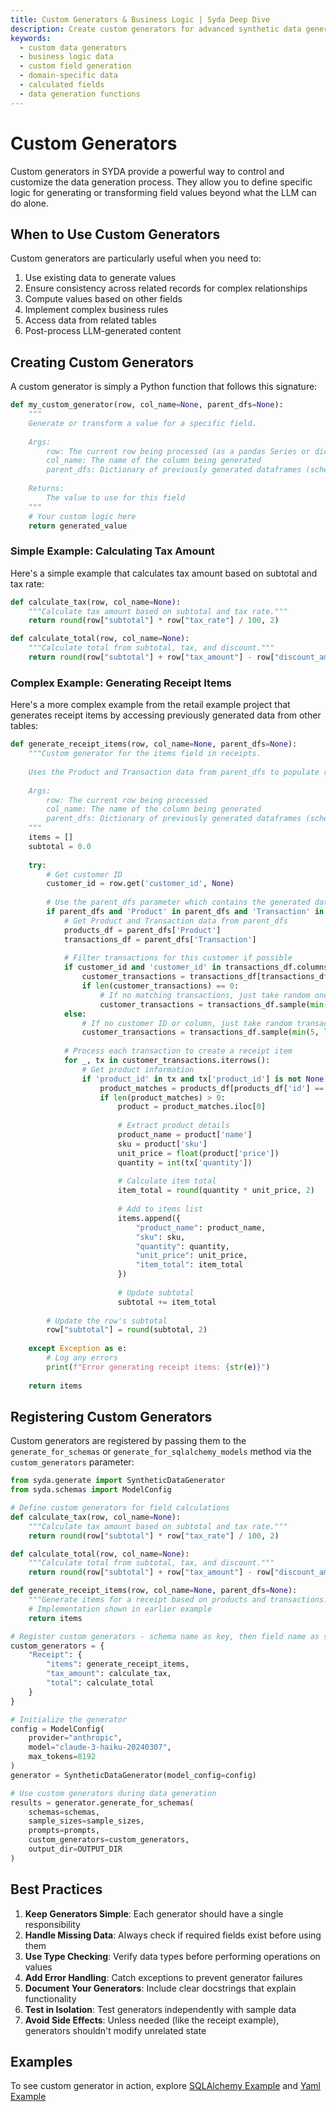 ```yaml
---
title: Custom Generators & Business Logic | Syda Deep Dive
description: Create custom generators for advanced synthetic data generation - implement business logic, calculations, and domain-specific data generation with Syda.
keywords:
  - custom data generators
  - business logic data
  - custom field generation
  - domain-specific data
  - calculated fields
  - data generation functions
---
```


# Custom Generators

Custom generators in SYDA provide a powerful way to control and customize the data generation process. They allow you to define specific logic for generating or transforming field values beyond what the LLM can do alone.

## When to Use Custom Generators

Custom generators are particularly useful when you need to:

1. Use existing data to generate values
2. Ensure consistency across related records for complex relationships
3. Compute values based on other fields
4. Implement complex business rules
5. Access data from related tables
6. Post-process LLM-generated content

## Creating Custom Generators

A custom generator is simply a Python function that follows this signature:

```python
def my_custom_generator(row, col_name=None, parent_dfs=None):
    """
    Generate or transform a value for a specific field.
    
    Args:
        row: The current row being processed (as a pandas Series or dict-like object)
        col_name: The name of the column being generated
        parent_dfs: Dictionary of previously generated dataframes (schema name as key)
        
    Returns:
        The value to use for this field
    """
    # Your custom logic here
    return generated_value
```

### Simple Example: Calculating Tax Amount

Here's a simple example that calculates tax amount based on subtotal and tax rate:

```python
def calculate_tax(row, col_name=None):
    """Calculate tax amount based on subtotal and tax rate."""
    return round(row["subtotal"] * row["tax_rate"] / 100, 2)

def calculate_total(row, col_name=None):
    """Calculate total from subtotal, tax, and discount."""
    return round(row["subtotal"] + row["tax_amount"] - row["discount_amount"], 2)
```

### Complex Example: Generating Receipt Items

Here's a more complex example from the retail example project that generates receipt items by accessing previously generated data from other tables:

```python
def generate_receipt_items(row, col_name=None, parent_dfs=None):
    """Custom generator for the items field in receipts.
    
    Uses the Product and Transaction data from parent_dfs to populate receipt items.
    
    Args:
        row: The current row being processed
        col_name: The name of the column being generated
        parent_dfs: Dictionary of previously generated dataframes (schema name as key)
    """
    items = []
    subtotal = 0.0
    
    try:
        # Get customer ID
        customer_id = row.get('customer_id', None)
        
        # Use the parent_dfs parameter which contains the generated data
        if parent_dfs and 'Product' in parent_dfs and 'Transaction' in parent_dfs:
            # Get Product and Transaction data from parent_dfs
            products_df = parent_dfs['Product']
            transactions_df = parent_dfs['Transaction']
            
            # Filter transactions for this customer if possible
            if customer_id and 'customer_id' in transactions_df.columns:
                customer_transactions = transactions_df[transactions_df['customer_id'] == customer_id]
                if len(customer_transactions) == 0:
                    # If no matching transactions, just take random ones
                    customer_transactions = transactions_df.sample(min(5, len(transactions_df)))
            else:
                # If no customer ID or column, just take random transactions
                customer_transactions = transactions_df.sample(min(5, len(transactions_df)))
            
            # Process each transaction to create a receipt item
            for _, tx in customer_transactions.iterrows():
                # Get product information
                if 'product_id' in tx and tx['product_id'] is not None:
                    product_matches = products_df[products_df['id'] == tx['product_id']]
                    if len(product_matches) > 0:
                        product = product_matches.iloc[0]
                        
                        # Extract product details
                        product_name = product['name']
                        sku = product['sku']
                        unit_price = float(product['price'])
                        quantity = int(tx['quantity'])
                        
                        # Calculate item total
                        item_total = round(quantity * unit_price, 2)
                        
                        # Add to items list
                        items.append({
                            "product_name": product_name,
                            "sku": sku,
                            "quantity": quantity,
                            "unit_price": unit_price,
                            "item_total": item_total
                        })
                        
                        # Update subtotal
                        subtotal += item_total
        
        # Update the row's subtotal
        row["subtotal"] = round(subtotal, 2)
        
    except Exception as e:
        # Log any errors
        print(f"Error generating receipt items: {str(e)}")
        
    return items
```


## Registering Custom Generators

Custom generators are registered by passing them to the `generate_for_schemas` or `generate_for_sqlalchemy_models` method via the `custom_generators` parameter:

```python
from syda.generate import SyntheticDataGenerator
from syda.schemas import ModelConfig

# Define custom generators for field calculations
def calculate_tax(row, col_name=None):
    """Calculate tax amount based on subtotal and tax rate."""
    return round(row["subtotal"] * row["tax_rate"] / 100, 2)

def calculate_total(row, col_name=None):
    """Calculate total from subtotal, tax, and discount."""
    return round(row["subtotal"] + row["tax_amount"] - row["discount_amount"], 2)

def generate_receipt_items(row, col_name=None, parent_dfs=None):
    """Generate items for a receipt based on products and transactions."""
    # Implementation shown in earlier example
    return items

# Register custom generators - schema name as key, then field name as sub-key
custom_generators = {
    "Receipt": {
        "items": generate_receipt_items,
        "tax_amount": calculate_tax,
        "total": calculate_total
    }
}

# Initialize the generator
config = ModelConfig(
    provider="anthropic", 
    model="claude-3-haiku-20240307",
    max_tokens=8192
)
generator = SyntheticDataGenerator(model_config=config)

# Use custom generators during data generation
results = generator.generate_for_schemas(
    schemas=schemas,
    sample_sizes=sample_sizes,
    prompts=prompts,
    custom_generators=custom_generators,
    output_dir=OUTPUT_DIR
)
```



## Best Practices

1. **Keep Generators Simple**: Each generator should have a single responsibility
2. **Handle Missing Data**: Always check if required fields exist before using them
3. **Use Type Checking**: Verify data types before performing operations on values
4. **Add Error Handling**: Catch exceptions to prevent generator failures
5. **Document Your Generators**: Include clear docstrings that explain functionality
6. **Test in Isolation**: Test generators independently with sample data
7. **Avoid Side Effects**: Unless needed (like the receipt example), generators shouldn't modify unrelated state


## Examples

To see custom generator in action, explore  [SQLAlchemy Example](../examples/structured_and_unstructured_mixed/sqlalchemy_models.md) and [Yaml Example](../examples/structured_and_unstructured_mixed/yaml_schemas.md) 
